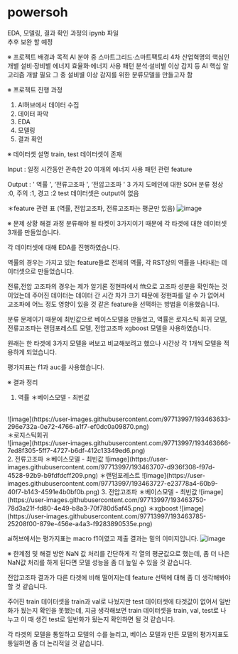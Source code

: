 # powersoh
EDA, 모델링, 결과 확인 과정의 ipynb 파일
</br>
추후 보완 할 예정

※ 프로젝트 배경과 목적
AI 분야 중 스마트그리드·스마트팩토리 4차 산업혁명의 핵심인 개별 설비·장비별 에너지 효율화·에너지 사용 패턴 분석·설비별 이상 감지 등 AI 핵심 알고리즘 개발 필요
그 중 설비별 이상 감지를 위한 분류모델을 만들고자 함

※ 프로젝트 진행 과정
1. AI허브에서 데이터 수집
2. 데이터 파악
3. EDA
4. 모델링
5. 결과 확인

※ 데이터셋 설명
train, test 데이터셋이 존재

Input : 일정 시간동안 관측한 20 여개의 에너지 사용 패턴 관련 feature

Output : ' 역률 ', ‘전류고조파 ', ‘전압고조파 ' 3 가지 도메인에 대한 SOH 분류 정상 :0, 주의 :1, 경고 :2
               test 데이터셋은 output이 없음

  ＊feature 관련 표 (역률, 전압고조파, 전류고조파는 평균만 있음)
  ![image](https://user-images.githubusercontent.com/97713997/193463486-d2944aa4-fbe2-49b5-81ee-c455ffaffa8a.png)
  
※ 문제 상황 해결 과정
분류해야 될 타켓이 3가지이기 때문에 각 타겟에 대한 데이터셋 3개를 만들었습니다.

각 데이터셋에 대해 EDA를 진행하였습니다.

역률의 경우는 가지고 있는 feature들로 전체의 역률, 각 RST상의 역률을 나타내는 데이터셋으로 만들었습니다.

전류,전압 고조파의 경우는 제가 알기론 정현파에서 fft으로 고조파 성분을 확인하는 것이었는데 주어진 데이터는 데이터 간 시간 차가 크기 때문에 정현파를 알 수 가 없어서 고조파에 어느 정도 영향이 있을 것 같은 feature을 선택하는 방법을 이용했습니다.

분류 문제이기 때문에 최빈값으로 베이스모델을 만들었고, 역률은 로지스틱 회귀 모델, 전류고조파는 랜덤포레스트 모델, 전압고조파 xgboost 모델을 사용하였습니다.

원래는 한 타겟에 3가지 모델을 써보고 비교해보려고 했으나 시간상 각 1개씩 모델을 적용하게 되었습니다.

평가지표는 f1과 auc를 사용했습니다.

※ 결과 정리
1. 역률
 ＊베이스모델 - 최빈값
 </br>
 ![image](https://user-images.githubusercontent.com/97713997/193463633-296e732a-0e72-4766-a1f7-ef0dc0a09870.png)
 </br>
 ＊로지스틱회귀
</br>
 ![image](https://user-images.githubusercontent.com/97713997/193463666-7ed8f305-5ff7-4727-b6df-412c13349ed6.png)
</br>
2. 전류고조파
 ＊베이스모델 - 최빈값
 ![image](https://user-images.githubusercontent.com/97713997/193463707-d936f308-f97d-4528-92b9-b9fdfdcff209.png)
 ＊랜덤포레스트
 ![image](https://user-images.githubusercontent.com/97713997/193463727-e23778a4-60b9-40f7-b143-4591e4b0bf0b.png)
3. 전압고조파
 ＊베이스모델 - 최빈값
 ![image](https://user-images.githubusercontent.com/97713997/193463750-78d3a21f-fd80-4e49-b8a3-70f780d5af45.png)
 ＊xgboost
 ![image](https://user-images.githubusercontent.com/97713997/193463785-25208f00-879e-456e-a4a3-f9283890535e.png)

ai허브에서는 평가지표는 macro f1이였고 제출 결과는 밑의 이미지입니다.
![image](https://user-images.githubusercontent.com/97713997/193463843-0008af29-90cf-4fd7-a343-8361335ebf39.png)

※ 한계점 및 해결 방안
NaN 값 처리를 간단하게 각 열의 평균값으로 했는데, 좀 더 나은 NaN값 처리를 하게 된다면 모델 성능을 좀 더 높일 수 있을 것 같습니다.

전압고조파 결과가 다른 타겟에 비해 떨어지는데 feature 선택에 대해 좀 더 생각해봐야 할 것 같습니다.

주어진 train 데이터셋을 train과 val로 나눴지만 test 데이터셋에 타겟값이 없어서 일반화가 됬는지 확인을 못했는데, 지금 생각해보면 train 데이터셋을 train, val, test로 나누고 이 때 생긴 test로 일반화가 됬는지 확인하면 될 것 같습니다.

각 타겟의 모델을 통일하고 모델의 수를 늘리고, 베이스 모델과 만든 모델의 평가지표도 통일하면 좀 더 논리적일 것 같습니다.
